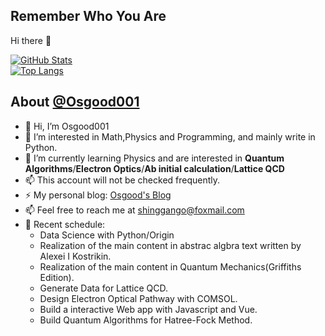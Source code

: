 <!---
Osgood001/Osgood001 is a ✨ special ✨ repository because its `README.md` (this file) appears on your GitHub profile.
You can click the Preview link to take a look at your changes.
--->

## Remember Who You Are

 Hi there 👋

<a href="https://github.com/Osgood001">
  <img alt="GitHub Stats" src="https://github-readme-stats.vercel.app/api?username=Osgood001&show_icons=true&include_all_commits=true&count_private=true" />
</a>

<br>

<a href="https://github.com/osgood001">
  <img alt="Top Langs" src="https://github-readme-stats.vercel.app/api/top-langs/?username=Osgood001&layout=compact" />
</a>

<br>

## About [@Osgood001](https://github.com/Osgood001)

- 👋 Hi, I’m Osgood001
- 👀 I’m interested in Math,Physics and Programming, and mainly write in Python.
- 🌱 I’m currently learning Physics and are interested in **Quantum Algorithms**/**Electron Optics**/**Ab initial calculation**/**Lattice QCD**
- 📫 This account will not be checked frequently.
- ⚡ My personal blog: [Osgood's Blog](https://osgood001.github.io)
- 📫 Feel free to reach me at shinggango@foxmail.com
- 💠 Recent schedule: 
  - Data Science with Python/Origin
  - Realization of the main content in abstrac algbra text written by Alexei I Kostrikin.
  - Realization of the main content in Quantum Mechanics(Griffiths Edition).
  - Generate Data for Lattice QCD.
  - Design Electron Optical Pathway with COMSOL.
  - Build a interactive Web app with Javascript and Vue.
  - Build Quantum Algorithms for Hatree-Fock Method.
<!--   - Take up learning Unity and build small games for fun.
  - Social community research: Based on Bilibili and QQ zone.
  - Read basics on AI,finance,Linguistic Acoustics. -->
